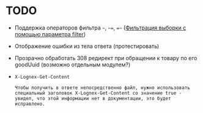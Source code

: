 # TODO

- Поддержка операторов фильтра `~`, `~=`, `=~` ([Фильтрация выборки с помощью параметра filter](https://online.moysklad.ru/api/remap/1.1/doc/#header-фильтрация-выборки-с-помощью-параметра-filter))

- Отображение ошибки из тела ответа (протестировать)

- Прозрачно обработать 308 редирект при обращении к товару по его goodUuid (возможно отдельным модулем?)

- `X-Lognex-Get-Content`

  ```
  Чтобы получить в ответе непосредственно файл, нужно использовать специальный заголовок X-Lognex-Get-Content со значение true - увидел, что этой информации нет в документации, это будет исправлено.
  ```
